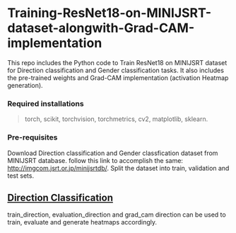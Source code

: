 # Training-ResNet18-on-MINIJSRT-dataset-alongwith-Grad-CAM-implementation
This repo includes the Python code to Train ResNet18 on MINIJSRT dataset for Direction classification and Gender classification tasks. It also includes the pre-trained weights and Grad-CAM implementation (activation Heatmap generation).

### **Required installations**

> torch, 
> scikit, 
> torchvision, 
> torchmetrics, 
> cv2, 
> matplotlib, 
> sklearn.

### **Pre-requisites**

Download Direction classification and Gender classfication dataset from MINIJSRT database. follow this link to accomplish the same: http://imgcom.jsrt.or.jp/minijsrtdb/. Split the dataset into train, validation and test sets. 

## <u>**Direction Classification**</u>

train_direction, evaluation_direction and grad_cam direction can be used to train, evaluate and generate heatmaps accordingly.

